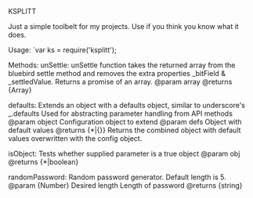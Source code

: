 KSPLITT

Just a simple toolbelt for my projects. Use if you think you know what it does.

Usage: 
`var ks = require('ksplitt');

Methods:
unSettle: unSettle function takes the returned array from the bluebird settle method and removes the extra
          properties _bitField & _settledValue. Returns a promise of an array.
          @param array
          @returns {Array}
          
defaults: Extends an object with a defaults object, similar to underscore's _.defaults
          Used for abstracting parameter handling from API methods
          @param object Configuration object to extend
          @param defs Object with default values
          @returns {*|{}} Returns the combined object with default values overwritten with the config object.
          
    
isObject: Tests whether supplied parameter is a true object
          @param obj
          @returns {*|boolean}
          
randomPassword: Random password generator. Default length is 5.
                @param {Number} Desired length Length of password
                @returns {string}
     